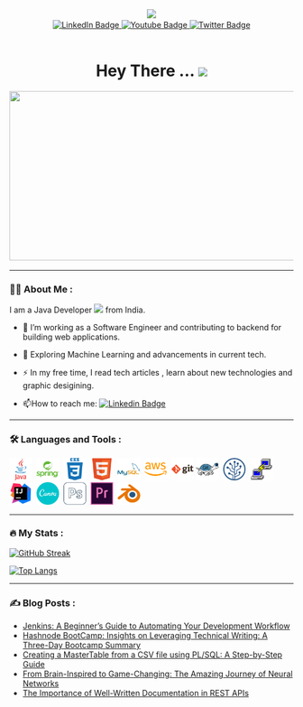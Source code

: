 <div id="header" align="center">
  <img src="https://media.giphy.com/media/fwbzI2kV3Qrlpkh59e/giphy.gif" width="100"/>
  <div id="badges">
  <a href="https://www.linkedin.com/in/vijaysheru/">
    <img src="https://img.shields.io/badge/LinkedIn-blue?style=for-the-badge&logo=linkedin&logoColor=white" alt="LinkedIn Badge"/>
  </a>
  <a href="your-youtube-URL">
    <img src="https://img.shields.io/badge/YouTube-red?style=for-the-badge&logo=youtube&logoColor=white" alt="Youtube Badge"/>
  </a>
  <a href="https://twitter.com/VijaySherr">
    <img src="https://img.shields.io/badge/Twitter-blue?style=for-the-badge&logo=twitter&logoColor=white" alt="Twitter Badge"/>
  </a>
</div>
</div>
<div id = "badges" align="center">
   <img src="https://komarev.com/ghpvc/?username=vijaysheru&style=flat-square&color=blue" alt=""/>
  <h1>
  Hey There ...
  <img src="https://media.giphy.com/media/hvRJCLFzcasrR4ia7z/giphy.gif" width="30px"/>
  </h1>
</div>

<div align="center">
  <img src="https://media.giphy.com/media/dWesBcTLavkZuG35MI/giphy.gif" width="600" height="300"/>
</div>

---

### :man_technologist: About Me :

I am a Java Developer <img src="https://media.giphy.com/media/WUlplcMpOCEmTGBtBW/giphy.gif" width="30"> from India.

- :telescope: I’m working as a Software Engineer and contributing to backend for building web applications.

- :seedling: Exploring Machine Learning and advancements in current tech.

- :zap: In my free time, I read tech articles , learn about new technologies and graphic desigining.

- :mailbox:How to reach me: [![Linkedin Badge](https://img.shields.io/badge/-kakbar-blue?style=flat&logo=Linkedin&logoColor=white)](https://www.linkedin.com/in/vijaysheru/)

---

### :hammer_and_wrench: Languages and Tools :

<div>
  <img src="https://github.com/devicons/devicon/blob/master/icons/java/java-original-wordmark.svg" title="Java" alt="Java" width="40" height="40"/>&nbsp;
  <img src="https://github.com/devicons/devicon/blob/master/icons/spring/spring-original-wordmark.svg" title="Spring" alt="Spring" width="40" height="40"/>&nbsp;
  <img src="https://github.com/devicons/devicon/blob/master/icons/css3/css3-plain-wordmark.svg"  title="CSS3" alt="CSS" width="40" height="40"/>&nbsp;
  <img src="https://github.com/devicons/devicon/blob/master/icons/html5/html5-original.svg" title="HTML5" alt="HTML" width="40" height="40"/>&nbsp;
  <img src="https://github.com/devicons/devicon/blob/master/icons/mysql/mysql-original-wordmark.svg" title="MySQL"  alt="MySQL" width="40" height="40"/>&nbsp;
  <img src="https://github.com/devicons/devicon/blob/master/icons/amazonwebservices/amazonwebservices-plain-wordmark.svg" title="AWS" alt="AWS" width="40" height="40"/>&nbsp;
  <img src="https://github.com/devicons/devicon/blob/master/icons/git/git-original-wordmark.svg" title="Git" **alt="Git" width="40" height="40"/>
    <img src="https://github.com/devicons/devicon/blob/master/icons/tortoisegit/tortoisegit-original.svg" title="TortoiseGit" alt="tortoisegit" width="40" height="40"/>&nbsp;
   <img src="https://github.com/devicons/devicon/blob/master/icons/sourcetree/sourcetree-original.svg" title="SourceTree" alt="sourcetree" width="40" height="40"/>&nbsp;
  <img src="https://github.com/devicons/devicon/blob/master/icons/putty/putty-original.svg" title="Putty" alt="putty" width="40" height="40"/>&nbsp;
  <img src="https://github.com/devicons/devicon/blob/master/icons/intellij/intellij-original.svg" title="IntelliJ"  alt="intellij" width="40" height="40"/>&nbsp;
  <img src="https://github.com/devicons/devicon/blob/master/icons/canva/canva-original.svg" title="Canva"  alt="Canva" width="40" height="40"/>&nbsp;
  <img src="https://github.com/devicons/devicon/blob/master/icons/photoshop/photoshop-line.svg" title="Photoshop"  alt="photoshop" width="40" height="40"/>&nbsp;
  <img src="https://github.com/devicons/devicon/blob/master/icons/premierepro/premierepro-original.svg" title="PremierePro"  alt="premierepro" width="40" height="40"/>&nbsp;
  <img src="https://github.com/devicons/devicon/blob/master/icons/blender/blender-original.svg" title="Blender"  alt="blender" width="40" height="40"/>&nbsp;
</div>

---

### :fire: My Stats :

[![GitHub Streak](http://github-readme-streak-stats.herokuapp.com?user=vijaysheru&theme=dark&background=000000)](https://git.io/streak-stats)

[![Top Langs](https://github-readme-stats.vercel.app/api/top-langs/?username=your-github-username&layout=compact&theme=vision-friendly-dark)](https://github.com/anuraghazra/github-readme-stats)


---

### :writing_hand: Blog Posts :

<!-- BLOG-POST-LIST:START -->
- [Jenkins: A Beginner’s Guide to Automating Your Development Workflow](https://vijaysheru.com/jenkins-a-beginners-guide-to-automating-your-development-workflow)
- [Hashnode BootCamp: Insights on Leveraging Technical Writing: A Three-Day Bootcamp Summary](https://vijaysheru.com/hashnode-bootcamp-insights-on-leveraging-technical-writing-a-three-day-bootcamp-summary)
- [Creating a MasterTable from a CSV file using PL/SQL: A Step-by-Step Guide](https://vijaysheru.com/creating-a-mastertable-from-a-csv-file-using-plsql-a-step-by-step-guide)
- [From Brain-Inspired to Game-Changing: The Amazing Journey of Neural Networks](https://vijaysheru.com/from-brain-inspired-to-game-changing-the-amazing-journey-of-neural-networks)
- [The Importance of Well-Written Documentation in REST APIs](https://vijaysheru.com/the-importance-of-well-written-documentation-in-rest-apis)
<!-- BLOG-POST-LIST:END -->
